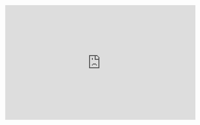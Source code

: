<iframe src="https://correoipn-my.sharepoint.com/personal/ccaballeroh0400_alumno_ipn_mx/_layouts/15/Doc.aspx?sourcedoc={405866db-67a9-41cd-8ef0-b4bd56f7bd1f}&amp;action=embedview&amp;wdAr=1.7777777777777777" width="610px" height="367px" frameborder="0">This is an embedded <a target="_blank" href="https://office.com">Microsoft Office</a> presentation, powered by <a target="_blank" href="https://office.com/webapps">Office</a>.</iframe>
